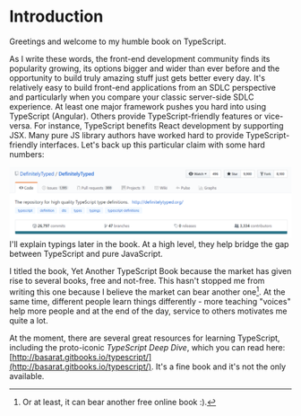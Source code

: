 # Introduction

Greetings and welcome to my humble book on TypeScript.

As I write these words, the front-end development community finds its popularity growing, its options bigger and wider than ever before and the opportunity to build truly amazing stuff just gets better every day. It's relatively easy to build front-end applications from an SDLC perspective and particularly when you compare your classic server-side SDLC experience.  At least one major framework pushes you hard into using TypeScript \(Angular\). Others provide TypeScript-friendly features or vice-versa. For instance, TypeScript benefits React development by supporting JSX. Many pure JS library authors have worked hard to provide TypeScript-friendly interfaces.  Let's back up this particular claim with some hard numbers:

![](/assets/DefinitelyTypeAsOf2017_03_05.png)I'll explain typings later in the book. At a high level, they help bridge the gap between TypeScript and pure JavaScript.

I titled the book, Yet Another TypeScript Book because the market has given rise to several books, free and not-free. This hasn't stopped me from writing this one because I believe the market can bear another one[^1]. At the same time, different people learn things differently - more teaching "voices" help more people and at the end of the day, service to others motivates me quite a lot.

At the moment, there are several great resources for learning TypeScript, including the proto-iconic _TypeScript Deep Dive_, which you can read here: [http://basarat.gitbooks.io/typescript/](http://basarat.gitbooks.io/typescript/). It's a fine book and it's not the only available.

[^1]: Or at least, it can bear another free online book :\).

